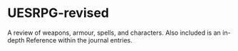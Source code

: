 # UESRPG-revised
A review of weapons, armour, spells, and characters. Also included is an in-depth Reference within the journal entries.

